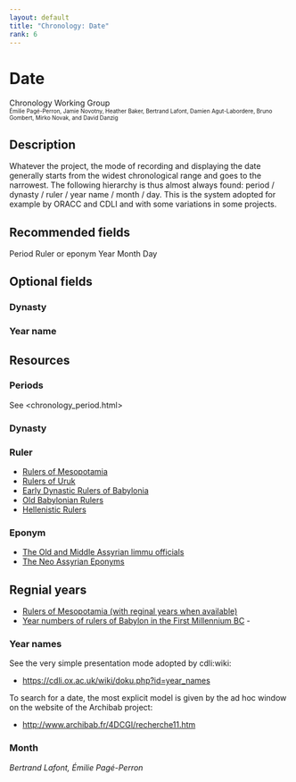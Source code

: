 ```yaml
---
layout: default
title: "Chronology: Date"
rank: 6
---
```


# Date
Chronology Working Group   
<font size=1>Émilie Pagé-Perron, Jamie Novotny, Heather Baker, Bertrand Lafont, Damien Agut-Labordere, Bruno Gombert, Mirko Novak, and David Danzig</font>

## Description


Whatever the project, the mode of recording and displaying the date generally starts from the widest chronological range and goes to the narrowest. The following hierarchy is thus almost always found: period / dynasty / ruler / year name / month / day.  This is the system adopted for example by ORACC and CDLI and with some variations in some projects.


## Recommended fields
Period
Ruler or eponym
Year
Month
Day

## Optional fields
### Dynasty
### Year name

## Resources

### Periods
See <chronology_period.html>

### Dynasty


### Ruler
- [Rulers of Mesopotamia](https://cdli.ox.ac.uk/wiki/doku.php?id=rulers_of_mesopotamia)
- [Rulers of Uruk](https://cdli.ox.ac.uk/wiki/doku.php?id=rulers_of_uruk_-_work_in_progress)
- [Early Dynastic Rulers of Babylonia](https://cdli.ox.ac.uk/wiki/doku.php?id=early_dynastic_rulers_of_babylonia)
- [Old Babylonian Rulers](https://cdli.ox.ac.uk/wiki/doku.php?id=old_babylonian_rulers) 
- [Hellenistic Rulers](https://cdli.ox.ac.uk/wiki/doku.php?id=hellenistic_rulers)

### Eponym
- [The Old and Middle Assyrian limmu officials](https://cdli.ox.ac.uk/wiki/doku.php?id=list_of_old_assyrian_limmu_officials)
- [The Neo Assyrian Eponyms](https://cdli.ox.ac.uk/wiki/doku.php?id=list_of_neo_assyrian_limmu_officials)

## Regnial years
- [Rulers of Mesopotamia (with reginal years when available)](https://cdli.ox.ac.uk/wiki/doku.php?id=rulers_of_mesopotamia)
- [Year numbers of rulers of Babylon in the First Millennium BC](https://cdli.ox.ac.uk/wiki/doku.php?id=year_numbersrulers_of_babylon_in_the_first_millennium_bc)
-[]()
### Year names
See the very simple presentation mode adopted by cdli:wiki:  

- https://cdli.ox.ac.uk/wiki/doku.php?id=year_names   

To search for a date, the most explicit model is given by the ad hoc window on the website of the Archibab project:  
- http://www.archibab.fr/4DCGI/recherche11.htm     


### Month






  
*Bertrand Lafont, Émilie Pagé-Perron*
